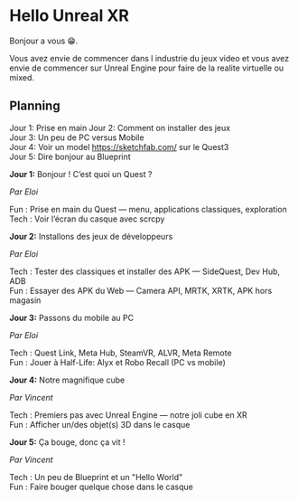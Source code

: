 # Hello Unreal XR

Bonjour a vous 😁.

Vous avez envie de commencer dans l industrie du jeux video et vous avez envie de commencer sur Unreal Engine pour faire de la realite virtuelle ou mixed.


## Planning
  
Jour 1: Prise en main 
Jour 2: Comment on installer des jeux   
Jour 3: Un peu de PC versus Mobile  
Jour 4: Voir un model https://sketchfab.com/ sur le Quest3  
Jour 5: Dire bonjour au Blueprint


**Jour 1:** Bonjour ! C’est quoi un Quest ?

_Par Eloi_   

Fun : Prise en main du Quest — menu, applications classiques, exploration   
Tech : Voir l’écran du casque avec scrcpy  


**Jour 2:** Installons des jeux de développeurs

_Par Eloi_  

Tech : Tester des classiques et installer des APK — SideQuest, Dev Hub, ADB  
Fun : Essayer des APK du Web — Camera API, MRTK, XRTK, APK hors magasin  

**Jour 3:** Passons du mobile au PC   

_Par Eloi_  

Tech : Quest Link, Meta Hub, SteamVR, ALVR, Meta Remote  
Fun : Jouer à Half-Life: Alyx et Robo Recall (PC vs mobile)  



**Jour 4:** Notre magnifique cube  

_Par Vincent_  

Tech : Premiers pas avec Unreal Engine — notre joli cube en XR  
Fun : Afficher un/des objet(s) 3D dans le casque  

**Jour 5:** Ça bouge, donc ça vit !  

_Par Vincent_  
 
Tech : Un peu de Blueprint et un "Hello World"  
Fun : Faire bouger quelque chose dans le casque   

